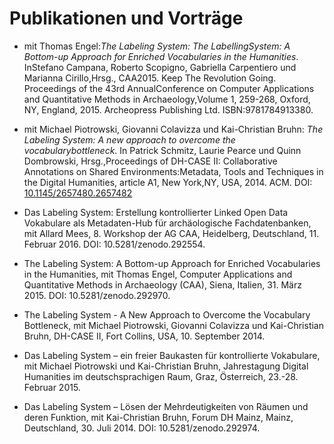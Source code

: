 # Publikationen und Vorträge

- mit Thomas Engel:*The Labeling System: The LabellingSystem: A Bottom-up Approach for Enriched Vocabularies in the Humanities*. InStefano Campana, Roberto Scopigno, Gabriella Carpentiero und Marianna Cirillo,Hrsg., CAA2015. Keep The Revolution Going. Proceedings of the 43rd AnnualConference on Computer Applications and Quantitative Methods in Archaeology,Volume 1, 259-268, Oxford, NY, England, 2015. Archeopress Publishing Ltd. ISBN:9781784913380.

- mit Michael Piotrowski, Giovanni Colavizza und Kai-Christian Bruhn: *The Labeling System: A new approach to overcome the vocabularybottleneck*. In Patrick Schmitz, Laurie Pearce und Quinn Dombrowski, Hrsg.,Proceedings of DH-CASE II: Collaborative Annotations on Shared Environments:Metadata, Tools and Techniques in the Digital Humanities, article A1, New York,NY, USA, 2014. ACM. DOI: [10.1145/2657480.2657482](https://doi.org/10.1145/2657480.2657482)

- Das Labeling System: Erstellung kontrollierter Linked Open Data Vokabulare als Metadaten-Hub für archäologische Fachdatenbanken, mit Allard Mees, 8. Workshop der AG CAA, Heidelberg, Deutschland, 11. Februar 2016. DOI: 10.5281/zenodo.292554.

- The Labeling System: A Bottom-up Approach for Enriched Vocabularies in the Humanities, mit Thomas Engel, Computer Applications and Quantitative Methods in Archaeology (CAA), Siena, Italien, 31. März 2015. DOI: 10.5281/zenodo.292970.

- The Labeling System - A New Approach to Overcome the Vocabulary Bottleneck, mit Michael Piotrowski, Giovanni Colavizza und Kai-Christian Bruhn, DH-CASE II, Fort Collins, USA, 10. September 2014.

- Das Labeling System – ein freier Baukasten für kontrollierte Vokabulare, mit Michael Piotrowski und Kai-Christian Bruhn, Jahrestagung Digital Humanities im deutschsprachigen Raum, Graz, Österreich, 23.-28. Februar 2015.

- Das Labeling System – Lösen der Mehrdeutigkeiten von Räumen und deren Funktion, mit Kai-Christian Bruhn, Forum DH Mainz, Mainz, Deutschland, 30. Juli 2014. DOI: 10.5281/zenodo.292974.
